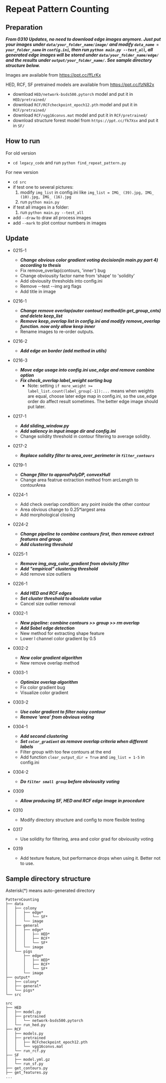 # Repeat Pattern Counting


## Preparation

***From 0310 Updates, no need to download edge images anymore. Just put your images under `data/your_folder_name/image/` and modify `data_name = your_folder_name` in `config.ini`, then run `python main.py --test_all`, all generated edge images will be stored under `data/your_folder_name/edge/` and the results under `output/your_folder_name/`. See sample directory structure below.***

Images are available from https://ppt.cc/ffLrKx

HED, RCF, SF pretrained models are available from https://ppt.cc/fzN82x
* download `HED/network-bsds500.pytorch` model and put it in `HED/pretrained/`
* download `RCF/RCFcheckpoint_epoch12.pth` model and put it in `RCF/pretrained/`
* download `RCF/vgg16convs.mat` model and put it in `RCF/pretrained/`
* download structure forest model from `https://ppt.cc/fk7Xsx` and put it in `SF/`


## How to run
For old version
* `cd legacy_code` and run `python find_repeat_pattern.py`

For new version
* `cd src`
* if test one to several pictures:
    1. modify `img_list` in config.ini like `img_list = IMG_ (39).jpg, IMG_ (10).jpg, IMG_ (16).jpg`
    2. run `python main.py`
* if test all images in a folder:
    1. run `python main.py --test_all`
* add `--draw` to draw all process images
* add `--mark` to plot contour numbers in images


## Update
* 0215-1
  * ***Change obvious color gradient voting decision(in main.py part 4) according to thesis***
  * Fix remove_overlap(contours, 'inner') bug
  * Change obviousity factor name from 'shape' to 'solidity'
  * Add obviousity thresholds into config.ini
  * Remove --test --img arg flags
  * Add title in image

* 0216-1
  * ***Change remove overlap(outer contour) method(in get_group_cnts) and delete keep_list***
  * ***Remove keep_overlap list in config.ini and modify remove_overlap function. now only allow keep inner***
  * Rename images to re-order outputs.

* 0216-2
  * ***Add edge on border (add method in utils)***

* 0216-3
  * ***Move edge usage into config.ini use_edge and remove combine option***
  * ***Fix check_overlap label_weight sorting bug***
    * Note: setting `if more_weight >= label_list.count(label_group[-1]):...` means when weights are equal, choose later edge map in config.ini, so the use_edge order do affect result sometimes. The better edge image should put later.

* 0217-1
  * ***Add sliding_window.py***
  * ***Add saliency in input image dir and config.ini***
  * Change solidity threshold in contour filtering to average solidity.

* 0217-2
  * ***Replace solidity filter to area_over_perimeter in `filter_contours`***

* 0219-1
  * ***Change filter to approxPolyDP, convexHull***
  * Change area featrue extraction method from arcLength to contourArea

* 0224-1
  * Add check overlap condition: any point inside the other contour
  * Area obvious change to 0.25*largest area
  * Add morphological closing

* 0224-2
  * ***Change pipeline to combine contours first, then remove extract features and group.***
  * ***Add clustering threshold***

* 0225-1
  * ***Remove img_avg_color_gradient from obvisity filter***
  * ***Add "empirical" clustering threshold***
  * Add remove size outliers

* 0226-1
  * ***Add HED and RCF edges***
  * ***Set cluster threshold to absolute value***
  * Cancel size outlier removal

* 0302-1
  * ***New pipeline: combine contours >> group >> rm overlap***
  * ***Add Sobel edge detection***
  * New method for extracting shape feature
  * Lower l channel color gradient by 0.5

* 0302-2
  * ***New color gradient algorithm***
  * New remove overlap method

* 0303-1
  * ***Optimize overlap algorithm***
  * Fix color gradient bug
  * Visualize color gradient

* 0303-2
  * ***Use color gradient to filter noisy contour***
  * ***Remove 'area' from obvious voting***

* 0304-1
  * ***Add second clustering***
  * ***Set `color_gradient` as remove overlap criteria when different labels***
  * Filter group with too few contours at the end
  * Add function `clear_output_dir = True` and `img_list = 1-5` in config.ini

* 0304-2
  * ***Do `filter small group` before obviousity voting***
  
* 0309
  * ***Allow producing SF, HED and RCF edge image in procedure***

* 0310
  * Modify directory structure and config to more flexible testing

* 0317
  * Use solidity for filtering, area and color grad for obviousity voting

* 0319
  * Add texture feature, but performance drops when using it. Better not to use.


## Sample directory structure 
Asterisk(*) means auto-generated directory
```
PatternCounting
├── data
│   ├── colony
│   │   ├── edge*
│   │   │   └── SF*
│   │   └── image
│   ├── general
│   │   ├── edge*
│   │   │   ├── HED*
│   │   │   ├── RCF*
│   │   │   └── SF*
│   │   └── image
│   └── pigs
│       ├── edge*
│       │   ├── HED*
│       │   ├── RCF*
│       │   └── SF*
│       └── image
├── output*
│   ├── colony*
│   ├── general*
│   └── pigs*
└── src
```

```
src
├── HED
│   ├── model.py
│   ├── pretrained
│   │   └── network-bsds500.pytorch
│   └── run_hed.py
├── RCF
│   ├── models.py
│   ├── pretrained
│   │   ├── RCFcheckpoint_epoch12.pth
│   │   └── vgg16convs.mat
│   └── run_rcf.py
├── SF
│   ├── model.yml.gz
│   └── run_sf.py
├── get_contours.py
├── get_features.py
...
```